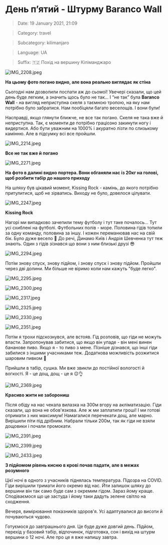 # День п’ятий - Штурму Baranco Wall

> Date: 19 January 2021, 21:09

> Category: travel

> Subcategory: kilimanjaro

> Language: UA

> Suffix: 🇹🇿 Похід на вершину Кіліманджаро

![IMG_2208.jpeg](https://res.craft.do/user/full/b5a256f3-51ff-c8e5-10fe-9343b6a0451d/doc/72CB7FE0-5489-4934-A1F9-60712AD3192F/E66D71D9-3DD6-4F16-8470-7808CF59F9DB_2/IMG_2208.jpeg)

**На цьому фото погано видно, але вона реально виглядає як стіна**

Сьогодні нам дозволили поспати аж до сьомої! Увечері сказали, що цей день буде легким, а значить щось було не так… І “не так” була **Baranco Wall** - на вигляд неприступна скеля з таємною тропою, на яку нам потрібно було забратися. Нам пообіцяли багато веселощів. І вони були!

Насправді, якщо глянути ближче, не все так погано. Скеля не така вже й неприступна. Так, є моменти де потрібно граціозно закинути ногу і видертися. Або бути уважним на 1000% і акуратно лізти по слизькому камінню. Але в підсумку всі все пройшли.

![IMG_2214.jpeg](https://res.craft.do/user/full/b5a256f3-51ff-c8e5-10fe-9343b6a0451d/doc/72CB7FE0-5489-4934-A1F9-60712AD3192F/C76A49BF-4B62-4DF5-8E7B-BDBADB22CE3C_2/IMG_2214.jpeg)

**Все не так вже й погано**

![IMG_2271.jpeg](https://res.craft.do/user/full/b5a256f3-51ff-c8e5-10fe-9343b6a0451d/doc/72CB7FE0-5489-4934-A1F9-60712AD3192F/9C157B7F-CA66-4069-ABA9-9CC170B748CE_2/IMG_2271.jpeg)

**На фото в далині видно портера. Вони обганяли нас із 20кг на голові, щоб розбити табір до нашого приходу**

На шляху був цікавий момент, Kissing Rock - камінь, до якого потрібно притулитися, щоб не зірватись. Виходу не було, довелося цілувати.

![IMG_2247.jpeg](https://res.craft.do/user/full/b5a256f3-51ff-c8e5-10fe-9343b6a0451d/doc/72CB7FE0-5489-4934-A1F9-60712AD3192F/99F5CE11-1BF2-4D3C-971C-38E524F03739_2/IMG_2247.jpeg)

**Kissing Rock**

Нагорі ми випадково зачепили тему футболу і тут таке почалось… Тут усі схиблені на футболі. Футбольних полів - море. Половина гідів топили за одну команду, половина за іншу. І кожен переманював нас на свій бік. Було дуже весело 🙂 До речі, Динамо Київ і Андрія Шевченка тут теж знають. Один з гідів зізнався що вони з ним близькі друзі 😎

![IMG_2294.jpeg](https://res.craft.do/user/full/b5a256f3-51ff-c8e5-10fe-9343b6a0451d/doc/72CB7FE0-5489-4934-A1F9-60712AD3192F/FBE53E33-4BF2-45A0-8ECF-42824D861569_2/IMG_2294.jpeg)

Потім знову спуск, знову підйом, і знову спуск і знову підйом. Пройшли через дві долини. Ми більше не віримо коли нам кажуть "буде легко".

![IMG_2295.jpeg](https://res.craft.do/user/full/b5a256f3-51ff-c8e5-10fe-9343b6a0451d/doc/72CB7FE0-5489-4934-A1F9-60712AD3192F/615D0075-D578-4A74-A063-28195A54CEDA_2/IMG_2295.jpeg)

![IMG_2300.jpeg](https://res.craft.do/user/full/b5a256f3-51ff-c8e5-10fe-9343b6a0451d/doc/72CB7FE0-5489-4934-A1F9-60712AD3192F/85404EB1-39CE-490D-A552-45CD8ACCA625_2/IMG_2300.jpeg)

![IMG_2317.jpeg](https://res.craft.do/user/full/b5a256f3-51ff-c8e5-10fe-9343b6a0451d/doc/72CB7FE0-5489-4934-A1F9-60712AD3192F/CF492296-B5A1-424E-BFBD-72DF41370D72_2/IMG_2317.jpeg)

![IMG_2325.jpeg](https://res.craft.do/user/full/b5a256f3-51ff-c8e5-10fe-9343b6a0451d/doc/72CB7FE0-5489-4934-A1F9-60712AD3192F/C72FE913-7A36-4C31-A11C-A19D0F0B2040_2/IMG_2325.jpeg)

![IMG_2330.jpeg](https://res.craft.do/user/full/b5a256f3-51ff-c8e5-10fe-9343b6a0451d/doc/72CB7FE0-5489-4934-A1F9-60712AD3192F/22F5FDD3-5834-47BB-AECE-19BCD9A8EE4B_2/IMG_2330.jpeg)

![IMG_2351.jpeg](https://res.craft.do/user/full/b5a256f3-51ff-c8e5-10fe-9343b6a0451d/doc/72CB7FE0-5489-4934-A1F9-60712AD3192F/1F607AC8-B26A-4B7D-B778-DC8AD93005BC_2/IMG_2351.jpeg)

Потім я трохи підскознувся, але встояв. Гід розповів, що гіди не можуть впасти. Запропонував забитися, що якщо він упаде - він мені винен бананове пиво. Якщо я - то пиво з мене. Пізніше дізнався, що інші гіди забилися з іншими учасниками теж. Додаткова можливість розжитися шаровим пивком 🙂

Прийшли в табір, сушка. Ми вже звикли до постійної вологості й вогкості. Я - це дощ, дощ - це я 😌👌

![IMG_2369.jpeg](https://res.craft.do/user/full/b5a256f3-51ff-c8e5-10fe-9343b6a0451d/doc/72CB7FE0-5489-4934-A1F9-60712AD3192F/DBFF3D32-37B1-49E6-ABA7-A374E39CDB55_2/IMG_2369.jpeg)

**Красиво жити не заборониш**

Після обіду на нас чекала вилазка на 300м вгору на акліматизацію. Гіди сказали, що вона не обов'язкова. Але ж ми заплатили гроші! І ми готові отримати з них максимум! Намагалися перечекати дощ, але марно. Вирішили піти під дрібним. Набрали тільки 200м, так як гіди не взяли дощовики і почали промокати.

![IMG_2391.jpeg](https://res.craft.do/user/full/b5a256f3-51ff-c8e5-10fe-9343b6a0451d/doc/72CB7FE0-5489-4934-A1F9-60712AD3192F/6FB46B90-B645-41AE-B7E9-5A5E608B9589_2/IMG_2391.jpeg)

![IMG_2399.jpeg](https://res.craft.do/user/full/b5a256f3-51ff-c8e5-10fe-9343b6a0451d/doc/72CB7FE0-5489-4934-A1F9-60712AD3192F/F6611CC3-A22F-48DC-B241-288812F5E58A_2/IMG_2399.jpeg)

![IMG_2433.jpeg](https://res.craft.do/user/full/b5a256f3-51ff-c8e5-10fe-9343b6a0451d/doc/72CB7FE0-5489-4934-A1F9-60712AD3192F/B8C14FBD-1CD2-4A7D-B6F1-C3FD0FC44B61_2/IMG_2433.jpeg)

**З підйомом рівень кисню в крові почав падати, але в межах розумного**

Цієї ночі в одного з учасників піднялась температура. Підозра на COVID. Гіди вирішили тримати його окремо від нас. Йти залишок шляху до вершини він так само буде сам з окремим гідом. Зараз йому краще. Сподіваємося що це застуда і йому таки дадуть зелене світло на сходження.

Вечеря, вимірювання показників здоров'я. Усі адаптувалися до висоти й почуваються чудово.

Готуємося до завтрашнього дня. Це буде дуже довгий день. Підйом, перехід у базовий табір, відпочинок, підготовка, сон і вихід на штурм вершини о 12 ночі. Але про це я вже напишу завтра.

